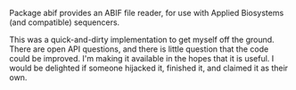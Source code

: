 Package abif provides an ABIF file reader, for use with Applied Biosystems (and compatible) sequencers.

This was a quick-and-dirty implementation to get myself off the ground.
There are open API questions, and there is little question that the code could be improved.
I'm making it available in the hopes that it is useful.
I would be delighted if someone hijacked it, finished it, and claimed it as their own.
